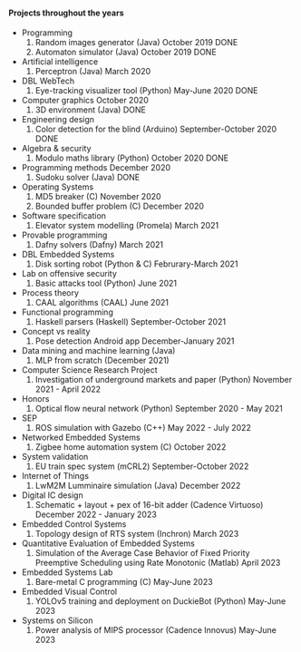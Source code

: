 #### Projects throughout the years

- Programming
  1. Random images generator (Java) October 2019 DONE
  2. Automaton simulator (Java) October 2019 DONE
- Artificial intelligence
  1. Perceptron (Java) March 2020
- DBL WebTech
  1. Eye-tracking visualizer tool (Python) May-June 2020 DONE
- Computer graphics October 2020
  1. 3D environment (Java) DONE
- Engineering design 
  1. Color detection for the blind (Arduino) September-October 2020 DONE
- Algebra & security 
  1. Modulo maths library (Python) October 2020 DONE
- Programming methods December 2020
  1. Sudoku solver (Java) DONE
- Operating Systems
  1. MD5 breaker (C) November 2020
  2.  Bounded buffer problem (C) December 2020
- Software specification
  1.  Elevator system modelling (Promela) March 2021
- Provable programming
  1.   Dafny solvers (Dafny) March 2021
- DBL Embedded Systems
  1.   Disk sorting robot (Python & C) Februrary-March 2021
- Lab on offensive security
  1.   Basic attacks tool (Python) June 2021
- Process theory
  1.   CAAL algorithms (CAAL) June 2021
- Functional programming
  1.   Haskell parsers (Haskell) September-October 2021
- Concept vs reality
  1.   Pose detection Android app December-January 2021
- Data mining and machine learning (Java)
  1.   MLP from scratch (December 2021)
- Computer Science Research Project
  1.   Investigation of underground markets and paper (Python) November 2021 - April 2022
- Honors
  1.   Optical flow neural network (Python) September 2020 - May 2021
- SEP
  1.   ROS simulation with Gazebo (C++) May 2022 - July 2022
- Networked Embedded Systems
  1.   Zigbee home automation system (C) October 2022
- System validation
  1.   EU train spec system (mCRL2) September-October 2022
- Internet of Things
  1.   LwM2M Lumminaire simulation (Java) December 2022 
- Digital IC design
  1.   Schematic + layout + pex of 16-bit adder (Cadence Virtuoso) December 2022 - January 2023
- Embedded Control Systems
  1.   Topology design of RTS system (Inchron) March 2023
- Quantitative Evaluation of Embedded Systems
  1.   Simulation of the Average Case Behavior of Fixed Priority Preemptive Scheduling using Rate Monotonic (Matlab) April 2023
- Embedded Systems Lab
  1.    Bare-metal C programming (C) May-June 2023
- Embedded Visual Control
  1.    YOLOv5 training and deployment on DuckieBot (Python) May-June 2023
- Systems on Silicon
  1.    Power analysis of MIPS processor (Cadence Innovus) May-June 2023